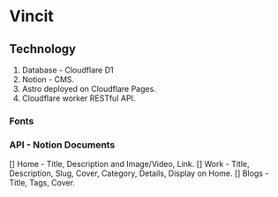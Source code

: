 # Vincit

## Technology
1. Database - Cloudflare D1
2. Notion - CMS.
3. Astro deployed on Cloudflare Pages.
4. Cloudflare worker RESTful API.

### Fonts

### API - Notion Documents
[] Home - Title, Description and Image/Video, Link.
[] Work - Title, Description, Slug, Cover, Category, Details, Display on Home.
[] Blogs - Title, Tags, Cover.
